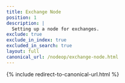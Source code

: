 ```yaml
---
title: Exchange Node
position: 1
description: |
  Setting up a node for exchanges.
exclude: true
exclude_in_index: true
excluded_in_search: true
layout: full
canonical_url: /nodeop/exchange-node.html
---
```

{% include redirect-to-canonical-url.html %}
